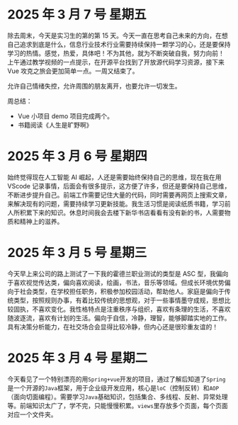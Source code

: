 # 2025 年 3 月 7 号 星期五

除去周末，今天是实习生的第的第 15 天。今天一直在思考自己未来的方向，在想自己追求到底是什么，信息行业技术行业需要持续保持一颗学习的心，还是要保持学习的热情。感觉，热爱，具体吧！不为其他，就为不断突破自我，努力向前！
上午通过教学视频的一点提示，在开源平台找到了开放源代码学习资源，接下来 Vue 攻克之旅会更加简单一点。一周又结束了。

允许自己情绪失控，允许周围的朋友离开，也要允许一切发生。

周总结：

- Vue 小项目 demo 项目完成两个。
- 书籍阅读《人生是旷野啊》

# 2025 年 3 月 6 号 星期四

始终觉得现在人工智能 AI 崛起，人还是需要始终保持自己的思维，现在我在用 VScode 记录事情，后面会有很多提示，这方便了许多，但还是要保持自己思维，不断进步提升自己。前端工作需要记住大量的代码，同时需要再网页上搜索文章，来解决现有的问题，需要持续学习更新技能。我生活习惯是阅读纸质书籍，学习前人所积累下来的知识。休息时间我会去楼下新华书店看看有没有新的书，人需要物质和精神上的滋养。

# 2025 年 3 月 5 号 星期三

今天早上来公司的路上测试了一下我的霍德兰职业测试的类型是 ASC 型，我偏向于喜欢视觉传达类，偏向喜欢阅读，绘画，书法，音乐等领域。但成长环境优势偏向于社会类型，在学校担任职务，积极参加校园活动，帮助他人。家庭是偏向于传统类型，按照规则办事，有着比较传统的思想观，对于一些事情墨守成规，思想比较固执，不喜欢变化。我性格特点是注重秩序与组织，喜欢有条理的生活，不喜欢随波逐流，喜欢有计划的生活。偏向于自信，冷静，理智，能够脚踏实地的工作。具有决策分析能力，在社交场合会显得比较冷静，但内心还是很珍重友谊的！

# 2025 年 3 月 4 号 星期二

今天看见了一个特别漂亮的用`Spring+vue`开发的项目，通过了解后知道了`Spring`是一个开源的`Java`框架，用于企业级开发应用，核心是`loC`（控制反转）和`AOP`（面向切面编程）。需要学习`Java`基础知识，包括集合、多线程、反射、异常处理等。前端知识太广了，学不完，只能慢慢积累。`views`里存放多个页面，每个页面对应一个文件夹。
